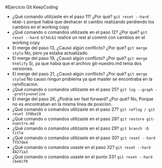 #Ejercicio Git KeepCoding 
- ¿Qué comando utilizaste en el paso 11? ¿Por qué?
   ``` git reset --hard HEAD~1 ``` porque habia que deshacer el cambio realizando perdiendo los cambios en el working copy
- ¿Qué comando o comandos utilizaste en el paso 12? ¿Por qué?
  ``` git reset --hard 673dcb2 ``` realice un rest al commit con cambios en el working copy
- El merge del paso 13, ¿Causó algún conflicto? ¿Por qué?
  ``` git merge style ``` No, pero ya estaba actualizado.
- El merge del paso 19, ¿Causó algún conflicto? ¿Por qué?
  ``` git merge htmlify ``` Si, ya que habia que el archivo git-nuestro.md tenia dos versiones.
- El merge del paso 21, ¿Causó algún conflicto? ¿Por qué?
  ``` git merge styled ``` No causo ningun problema ya que master se encontraba en la ramificacion.
- ¿Qué comando o comandos utilizaste en el paso 25?
  ``` git log --graph --pretty=oneline ```
- El merge del paso 26, ¿Podría ser fast forward? ¿Por qué?
  No, Porque no es encontraban en la misma linea  de posicion.
- ¿Qué comando o comandos utilizaste en el paso 27?
  ``` git reflog / git reset 3f0be19 ```
- ¿Qué comando o comandos utilizaste en el paso 28?
  ``` git restore git-nuestro.md ```
- ¿Qué comando o comandos utilizaste en el paso 29?
  ``` git branch -D title ```
- ¿Qué comando o comandos utilizaste en el paso 30?
  ``` git reset --hard 7f57de4 ```
- ¿Qué comando o comandos usaste en el paso 32?
  ``` git reset --hard 48271a3 ```
- ¿Qué comando o comandos usaste en el punto 33?
  ``` git reset --hard cbe6cf0 ```
